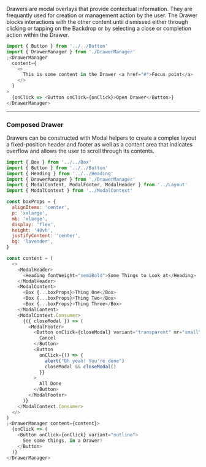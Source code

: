 Drawers are modal overlays that provide contextual information. They are frequantly used for creation or management action by the user. The Drawer blocks interactions with the other content until dismissed either through clicking or tapping on the Backdrop or by selecting a close or completion action within the Drawer.

```js
import { Button } from '../../Button'
import { DrawerManager } from './DrawerManager'
;<DrawerManager
  content={
    <>
      This is some content in the Drawer <a href="#">Focus point</a>
    </>
  }
>
  {onClick => <Button onClick={onClick}>Open Drawer</Button>}
</DrawerManager>
```

---

### Composed Drawer

Drawers can be constructed with Modal helpers to create a complex layout a fixed-position header and footer as well as a content area that indicates overflow and allows the user to scroll through its contents.

```js
import { Box } from '../../Box'
import { Button } from '../../Button'
import { Heading } from '../../Heading'
import { DrawerManager } from './DrawerManager'
import { ModalContent, ModalFooter, ModalHeader } from '../Layout'
import { ModalContext } from '../ModalContext'

const boxProps = {
  alignItems: 'center',
  p: 'xxlarge',
  mb: 'xlarge',
  display: 'flex',
  height: '40vh',
  justifyContent: 'center',
  bg: 'lavender',
}

const content = (
  <>
    <ModalHeader>
      <Heading fontWeight="semiBold">Some Things to Look at</Heading>
    </ModalHeader>
    <ModalContent>
      <Box {...boxProps}>Thing One</Box>
      <Box {...boxProps}>Thing Two</Box>
      <Box {...boxProps}>Thing Three</Box>
    </ModalContent>
    <ModalContext.Consumer>
      {({ closeModal }) => (
        <ModalFooter>
          <Button onClick={closeModal} variant="transparent" mr="small">
            Cancel
          </Button>
          <Button
            onClick={() => {
              alert("Oh yeah! You're done")
              closeModal && closeModal()
            }}
          >
            All Done
          </Button>
        </ModalFooter>
      )}
    </ModalContext.Consumer>
  </>
)
;<DrawerManager content={content}>
  {onClick => (
    <Button onClick={onClick} variant="outline">
      See some things, in a Drawer!
    </Button>
  )}
</DrawerManager>
```
